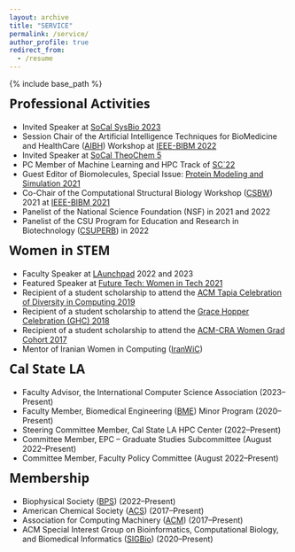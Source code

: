 ```yaml
---
layout: archive
title: "SERVICE"
permalink: /service/
author_profile: true
redirect_from:
  - /resume
---  
```


{% include base_path %}

<h2 style="text-align: left; margin-bottom: 30px; 
font-family: Segoe UI;
margin:12px 0px 20px 0px;
font-weight: 700;
line-height:27px;
font-size: 23px;">Professional Activities</h2>


<ul>
  <li>Invited Speaker at <a href="https://socalsysbio.github.io/SoCalSysBio2023/" target="_blank" rel="noopener noreferrer">SoCal SysBio 2023</a></li>
  <li>Session Chair of the Artificial Intelligence Techniques for BioMedicine and HealthCare (<a href="https://sites.google.com/view/aibh2022/home?pli=1" target="_blank" rel="noopener noreferrer">AIBH</a>) Workshop at <a href="https://ieeebibm.org/BIBM2022/" target="_blank" rel="noopener noreferrer">IEEE-BIBM 2022</a></li>
  <li>Invited Speaker at <a href="https://socaltheochem5.wordpress.com/" target="_blank" rel="noopener noreferrer">SoCal TheoChem 5</a></li>
  <li>PC Member of Machine Learning and HPC Track of <a href="https://sc22.supercomputing.org/" target="_blank" rel="noopener noreferrer">SC`22</a></li>
  <li>Guest Editor of Biomolecules, Special Issue: <a href="https://www.mdpi.com/journal/biomolecules/special_issues/CSBW_2021" target="_blank" rel="noopener noreferrer">Protein Modeling and Simulation 2021</a></li>
  <li>Co-Chair of the Computational Structural Biology Workshop (<a href="https://facultyweb.cs.wwu.edu/~jagodzf/csbw/" target="_blank" rel="noopener noreferrer">CSBW</a>) 2021 at <a href="https://ieeebibm.org/BIBM2021/" target="_blank" rel="noopener noreferrer">IEEE-BIBM 2021</a></li>
  <li>Panelist of the National Science Foundation (NSF) in 2021 and 2022</li>
  <li>Panelist of the CSU Program for Education and Research in Biotechnology (<a href="https://www.calstate.edu/impact-of-the-csu/research/csubiotech/" target="_blank" rel="noopener noreferrer">CSUPERB</a>) in 2022</li>
</ul>



<h2 style="text-align: left; margin-bottom: 30px; 
font-family: Segoe UI;
margin:12px 0px 20px 0px;
font-weight: 700;
line-height:27px;
font-size: 23px;">Women in STEM</h2>
<ul>
  <li>Faculty Speaker at <a href="https://www.calstatela.edu/ecst/success/launchpad" target="_blank" rel="noopener noreferrer">LAunchpad</a> 2022 and 2023</li>
  <li>Featured Speaker at <a href="https://casugol.com/ftwit/" target="_blank" rel="noopener noreferrer">Future Tech: Women in Tech 2021</a></li>
  <li>Recipient of a student scholarship to attend the <a href="https://tapiaconference.cmd-it.org/wp-content/uploads/2020/06/Tapia-Conference-2019-Program.pdf" target="_blank" rel="noopener noreferrer">ACM Tapia Celebration of Diversity in Computing 2019</a></li>
  <li>Recipient of a student scholarship to attend the <a href="https://ghc.anitab.org/2018-grace-hopper-celebration" target="_blank" rel="noopener noreferrer">Grace Hopper Celebration (GHC) 2018</a></li>
  <li>Recipient of a student scholarship to attend the <a href="https://cra.org/cra-wp/events/grad-cohort-workshop-2017/" target="_blank" rel="noopener noreferrer">ACM-CRA Women Grad Cohort 2017</a></li>
  <li>Mentor of Iranian Women in Computing (<a href="https://iranwic.org/" target="_blank" rel="noopener noreferrer">IranWiC</a>)</li>
</ul>

<h2 style="text-align: left; margin-bottom: 30px; 
font-family: Segoe UI;
margin:12px 0px 20px 0px;
font-weight: 700;
line-height:27px;
font-size: 23px;">Cal State LA</h2>
<ul>
  <li>Faculty Advisor, the International Computer Science Association (2023–Present)</li>
  <li>Faculty Member, Biomedical Engineering (<a href="https://www.calstatela.edu/ecst/biomedical-engineering/faculty" target="_blank" rel="noopener noreferrer">BME</a>) Minor Program (2020–Present)</li>
  <li>Steering Committee Member, Cal State LA HPC Center (2022–Present)</li>
  <li>Committee Member, EPC – Graduate Studies Subcommittee (August 2022–Present)</li>
  <li>Committee Member, Faculty Policy Committee (August 2022–Present)</li>
</ul>

  
<h2 style="text-align: left; margin-bottom: 30px; 
font-family: Segoe UI;
margin:12px 0px 20px 0px;
font-weight: 700;
line-height:27px;
font-size: 23px;">Membership</h2>
<ul>
  <li>Biophysical Society (<a href="https://www.biophysics.org/" target="_blank" rel="noopener noreferrer">BPS</a>) (2022–Present)</li>
  <li>American Chemical Society (<a href="https://www.acs.org/" target="_blank" rel="noopener noreferrer">ACS</a>) (2017–Present)</li>
  <li>Association for Computing Machinery (<a href="https://www.acm.org/" target="_blank" rel="noopener noreferrer">ACM</a>) (2017–Present)</li>
  <li>ACM Special Interest Group on Bioinformatics, Computational Biology, and Biomedical Informatics (<a href="https://www.sigbio.org/" target="_blank" rel="noopener noreferrer">SIGBio</a>) (2020–Present)</li>
</ul>
